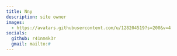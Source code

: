 ```yaml
---
title: Nny
description: site owner
images:
  - https://avatars.githubusercontent.com/u/128204519?s=200&v=4
socials:
  github: r41nm4k3r
  gmail: mailto:#
---
```

